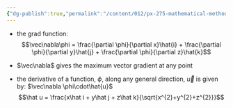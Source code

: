 ```yaml
---
{"dg-publish":true,"permalink":"/content/012/px-275-mathematical-methods/a-differentiation/2-advanced-a3-a4-and-a5/px-275-a4a-directional-derivatives/","created":"2024-11-25T10:50:32.000+00:00","updated":"2024-11-26T10:04:10.318+00:00"}
---
```


- the grad function: 
$$\vec\nabla\phi = \frac{\partial \phi}{\partial x}\hat{i} + \frac{\partial \phi}{\partial y}\hat{j} + \frac{\partial \phi}{\partial z}\hat{k}$$
- $\vec\nabla$ gives the maximum vector gradient at any point 

- the derivative of  a function, $\phi$, along any general direction, $\vec u$ is given by: $\vec\nabla \phi\cdot\hat{u}$
$$\hat u = \frac{x\hat i + y\hat j + z\hat k}{\sqrt{x^{2}+y^{2}+z^{2}}}$$
